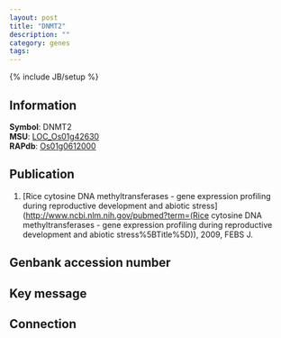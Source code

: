 ```yaml
---
layout: post
title: "DNMT2"
description: ""
category: genes
tags: 
---
```

{% include JB/setup %}

## Information
__Symbol__: DNMT2  
__MSU__: [LOC_Os01g42630](http://rice.plantbiology.msu.edu/cgi-bin/ORF_infopage.cgi?orf=LOC_Os01g42630)  
__RAPdb__: [Os01g0612000](http://rapdb.dna.affrc.go.jp/viewer/gbrowse_details/irgsp1?name=Os01g0612000)  

## Publication
1. [Rice cytosine DNA methyltransferases - gene expression profiling during reproductive development and abiotic stress](http://www.ncbi.nlm.nih.gov/pubmed?term=(Rice cytosine DNA methyltransferases - gene expression profiling during reproductive development and abiotic stress%5BTitle%5D)), 2009, FEBS J.

## Genbank accession number

## Key message

## Connection


